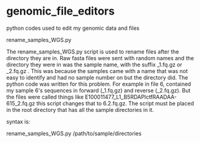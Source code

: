 # genomic_file_editors
python codes used to edit my genomic data and files

rename_samples_WGS.py

The rename_samples_WGS.py script is used to rename files after the directory they are in. Raw fasta files were sent with random names and the directory they were in was the sample name, with the suffix _1.fq.gz or _2.fq.gz . This was because the samples came with a name that was not easy to identify and had no sample number on but the directory did.
The python code was written for this problem. For example in file 6, contained my sample 6's sequences in forward (_1.fq.gz) and reverse (_2.fq.gz). 
 But the files were called things like E100011477_L1_B5RDAPIctfRAADAA-615_2.fq.gz this script changes that to 6.2.fq.gz.
 The script must be placed in the root directory that has all the sample directories in it.
 
 syntax is:
 
 rename_samples_WGS.py /path/to/sample/directories
